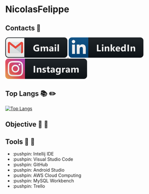 # NicolasFelippe



## Contacts :iphone:
<p align="left">
  <a target="_blank" href="mailto:nickfelippe18@gmail.com?subject=Hello%20again">
    <img src="https://github.com/NicolasFelippe/NicolasFelippe/blob/master/svg/social/gmail.svg" alt="example badge" style="vertical-align:top margin:6px 4px">
  </a>  

 <a target="_blank" href="https://www.linkedin.com/in/nicolas-felippe-da-rocha-111974172/">
    <img src="https://github.com/NicolasFelippe/NicolasFelippe/blob/master/svg/social/linkedin.svg" alt="example badge" style="vertical-align:top margin:6px 4px">
  </a>  
 <a target="_blank" href="https://www.instagram.com/nick.felippe/">
    <img src="https://github.com/NicolasFelippe/NicolasFelippe/blob/master/svg/social/instagram.svg" alt="example badge" style="vertical-align:top margin:6px 4px">
  </a>  
</p>




## Top Langs :books: :pencil2:

[![Top Langs](https://github-readme-stats.vercel.app/api/top-langs/?username=NicolasFelippe&layout=compact)](https://github.com/anuraghazra/github-readme-stats)




## Objective :runner: :dart:




## Tools :wrench: :hammer:

<ul>
  <li>:pushpin: Intellij IDE</li>
  <li>:pushpin: Visual Studio Code</li>
  <li>:pushpin: GitHub</li>
   <li>:pushpin: Android Studio</li>
   <li>:pushpin: AWS Cloud Computing</li>
   <li>:pushpin: MySQL Workbench</li>
   <li>:pushpin: Trello</li>
</ul>



